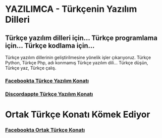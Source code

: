 # YAZILIMCA - Türkçenin Yazılım Dilleri
## Türkçe yazılım dilleri için... Türkçe programlama için... Türkçe kodlama için...
Türkçe yazılım dillerinin geliştirilmesine yönelik işler çıkarıyoruz. Türkçe Python, Türkçe Php, adı konmamış Türkçe yazılım dili... Türkçe düşün, Türkçe yaz, Türkçe çalış.


### [Facebookta Türkçe Yazılım Konatı](https://www.facebook.com/groups/815710512519539)

### [Discordappte Türkçe Yazılım Konatı](https://discord.gg/8ymtm9XPyQ)

# Ortak Türkçe Konatı Kömek Ediyor
### [Facebookta Ortak Türkçe Konatı](https://www.facebook.com/groups/8402641794)

